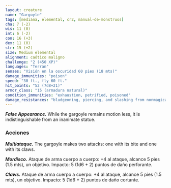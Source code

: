 ```yaml
---
layout: creature
name: "Gargoyle"
tags: [mediana, elemental, cr2, manual-de-monstruos]
cha: 7 (-2)
wis: 11 (0)
int: 6 (-2)
con: 16 (+3)
dex: 11 (0)
str: 15 (+2)
size: Medium elemental
alignment: caótico maligno
challenge: "2 (450 XP)"
languages: "Terran"
senses: "Visión en la oscuridad 60 pies (18 mts)"
damage_immunities: "poison"
speed: "30 ft., fly 60 ft."
hit_points: "52 (7d8+21)"
armor_class: "15 (armadura natural)"
condition_immunities: "exhaustion, petrified, poisoned"
damage_resistances: "bludgeoning, piercing, and slashing from nonmagical weapons that aren't adamantine"
---
```


***False Appearance.*** While the gargoyle remains motion less, it is indistinguishable from an inanimate statue.

### Acciones

***Multiataque.*** The gargoyle makes two attacks: one with its bite and one with its claws.

***Mordisco.*** Ataque de arma cuerpo a cuerpo: +4 al ataque, alcance 5 pies (1.5 mts), un objetivo. Impacto: 5 (1d6 + 2) puntos de daño perforante.

***Claws.*** Ataque de arma cuerpo a cuerpo: +4 al ataque, alcance 5 pies (1.5 mts), un objetivo. Impacto: 5 (1d6 + 2) puntos de daño cortante.